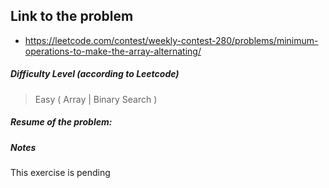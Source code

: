 ## Link to the problem
 
 - https://leetcode.com/contest/weekly-contest-280/problems/minimum-operations-to-make-the-array-alternating/
 
##### Difficulty Level (according to Leetcode)
 
 > Easy ( Array | Binary Search )
 
##### Resume of the problem:



##### Notes

This exercise is pending 